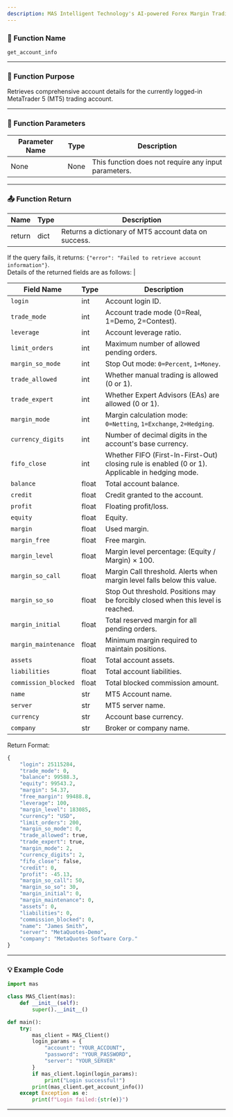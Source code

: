```yaml
---
description: MAS Intelligent Technology's AI-powered Forex Margin Trading Platform with full MetaTrader MT5 broker integration allows investors to generate automated trading strategies simply by entering text. Supports instant backtesting,real-time data synchronization,and seamless multi-broker switching. No coding experience required to easily launch AI automated trading,optimize strategies,and reduce market risk. Designed for both individual traders and financial institutions with standardized MetaTrader MT5-compatible APIs,automated backtesting,and quantitative strategy optimization to help enterprises deploy stable and efficient trading solutions quickly.
---
```


### 🧩 Function Name

`get_account_info`

---

### 🎯 Function Purpose

Retrieves comprehensive account details for the currently logged-in MetaTrader 5 (MT5) trading account.  

---

### 🔧 Function Parameters

| Parameter Name | Type | Description |
|----------------|------|-------------|
| None           | None | This function does not require any input parameters. |

---

### 📤 Function Return

| Name   | Type | Description |
|--------|------|-------------|
| return | dict | Returns a dictionary of MT5 account data on success.  
If the query fails, it returns: `{"error": "Failed to retrieve account information"}`.  
Details of the returned fields are as follows: |

| Field Name            | Type  | Description |
|-----------------------|-------|-------------|
| `login`               | int   | Account login ID. |
| `trade_mode`          | int   | Account trade mode (0=Real, 1=Demo, 2=Contest). |
| `leverage`            | int   | Account leverage ratio. |
| `limit_orders`        | int   | Maximum number of allowed pending orders. |
| `margin_so_mode`      | int   | Stop Out mode: `0=Percent`, `1=Money`. |
| `trade_allowed`       | int   | Whether manual trading is allowed (0 or 1). |
| `trade_expert`        | int   | Whether Expert Advisors (EAs) are allowed (0 or 1). |
| `margin_mode`         | int   | Margin calculation mode: `0=Netting`, `1=Exchange`, `2=Hedging`. |
| `currency_digits`     | int   | Number of decimal digits in the account's base currency. |
| `fifo_close`          | int   | Whether FIFO (First-In-First-Out) closing rule is enabled (0 or 1). Applicable in hedging mode. |
| `balance`             | float | Total account balance. |
| `credit`              | float | Credit granted to the account. |
| `profit`              | float | Floating profit/loss. |
| `equity`              | float | Equity. |
| `margin`              | float | Used margin. |
| `margin_free`         | float | Free margin. |
| `margin_level`        | float | Margin level percentage: (Equity / Margin) × 100. |
| `margin_so_call`      | float | Margin Call threshold. Alerts when margin level falls below this value. |
| `margin_so_so`        | float | Stop Out threshold. Positions may be forcibly closed when this level is reached. |
| `margin_initial`      | float | Total reserved margin for all pending orders. |
| `margin_maintenance`  | float | Minimum margin required to maintain positions. |
| `assets`              | float | Total account assets. |
| `liabilities`         | float | Total account liabilities. |
| `commission_blocked`  | float | Total blocked commission amount. |
| `name`                | str   | MT5 Account name. |
| `server`              | str   | MT5 server name. |
| `currency`            | str   | Account base currency. |
| `company`             | str   | Broker or company name. |

Return Format:
```python
{
    "login": 25115284,
    "trade_mode": 0,
    "balance": 99588.3,
    "equity": 99543.2,
    "margin": 54.37,
    "free_margin": 99488.8,
    "leverage": 100,
    "margin_level": 183085,
    "currency": "USD",
    "limit_orders": 200,
    "margin_so_mode": 0,
    "trade_allowed": true,
    "trade_expert": true,
    "margin_mode": 2,
    "currency_digits": 2,
    "fifo_close": false,
    "credit": 0,
    "profit": -45.13,
    "margin_so_call": 50,
    "margin_so_so": 30,
    "margin_initial": 0,
    "margin_maintenance": 0,
    "assets": 0,
    "liabilities": 0,
    "commission_blocked": 0,
    "name": "James Smith",
    "server": "MetaQuotes-Demo",
    "company": "MetaQuotes Software Corp."
}
```

---

### 💡 Example Code

```python
import mas

class MAS_Client(mas):
    def __init__(self):
        super().__init__()

def main():
    try:
        mas_client = MAS_Client()
        login_params = {
            "account": "YOUR_ACCOUNT",
            "password": "YOUR_PASSWORD",
            "server": "YOUR_SERVER"
        }
        if mas_client.login(login_params):
            print("Login successful!")
        print(mas_client.get_account_info())
    except Exception as e:
        print(f"Login failed:{str(e)}")
```
---
